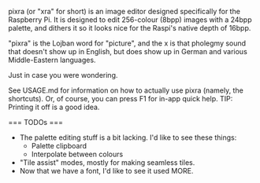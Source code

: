 pixra (or "xra" for short) is an image editor designed specifically for the Raspberry Pi. It is designed to edit 256-colour (8bpp) images with a 24bpp palette, and dithers it so it looks nice for the Raspi's native depth of 16bpp.

"pixra" is the Lojban word for "picture", and the x is that pholegmy sound that doesn't show up in English, but does show up in German and various Middle-Eastern languages.

Just in case you were wondering.

See USAGE.md for information on how to actually use pixra (namely, the shortcuts).
Or, of course, you can press F1 for in-app quick help.
TIP: Printing it off is a good idea.

=== TODOs ===
* The palette editing stuff is a bit lacking. I'd like to see these things:
  * Palette clipboard
  * Interpolate between colours
* "Tile assist" modes, mostly for making seamless tiles.
* Now that we have a font, I'd like to see it used MORE.

